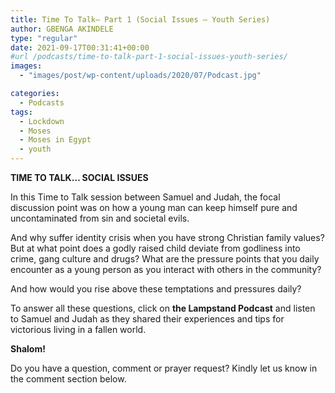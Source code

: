 ```yaml
---
title: Time To Talk– Part 1 (Social Issues – Youth Series)
author: GBENGA AKINDELE
type: "regular"
date: 2021-09-17T00:31:41+00:00
#url /podcasts/time-to-talk-part-1-social-issues-youth-series/
images: 
  - "images/post/wp-content/uploads/2020/07/Podcast.jpg"

categories:
  - Podcasts
tags:
  - Lockdown
  - Moses
  - Moses in Egypt
  - youth
---
```

**TIME TO TALK… SOCIAL ISSUES**

In this Time to Talk session between Samuel and Judah, the focal discussion point was on how a young man can keep himself pure and uncontaminated from sin and societal evils.

And why suffer identity crisis when you have strong Christian family values? But at what point does a godly raised child deviate from godliness into crime, gang culture and drugs? What are the pressure points that you daily encounter as a young person as you interact with others in the community?

And how would you rise above these temptations and pressures daily?

To answer all these questions, click on **the Lampstand Podcast** and listen to Samuel and Judah as they shared their experiences and tips for victorious living in a fallen world.

**Shalom!**

Do you have a question, comment or prayer request? Kindly let us know in the comment section below.

